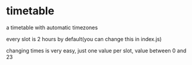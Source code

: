 # timetable
a timetable with automatic timezones

every slot is 2 hours by default(you can change this in index.js)

changing times is very easy, just one value per slot, value between 0 and 23
